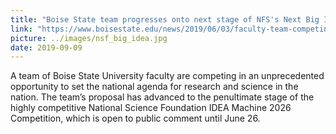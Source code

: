 ```yaml
---
title: "Boise State team progresses onto next stage of NFS's Next Big Ideas"
link: "https://www.boisestate.edu/news/2019/06/03/faculty-team-competing-to-set-national-research-agenda-you-can-help/"
picture: ../images/nsf_big_idea.jpg
date: 2019-09-09
---
```


A team of Boise State University faculty are competing in an unprecedented opportunity to set the national agenda for research and science in the nation. The team’s proposal has advanced to the penultimate stage of the highly competitive National Science Foundation IDEA Machine 2026 Competition, which is open to public comment until June 26.

